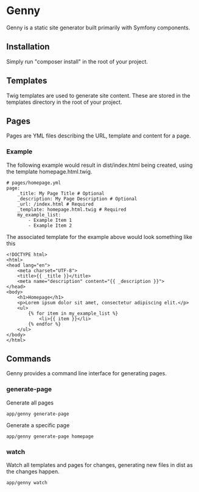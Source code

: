 # Genny

Genny is a static site generator built primarily with Symfony components.

## Installation

Simply run "composer install" in the root of your project.

## Templates

Twig templates are used to generate site content. These are stored in the templates directory in the root of your project.

## Pages

Pages are YML files describing the URL, template and content for a page.

### Example

The following example would result in dist/index.html being created, using the template homepage.html.twig.

    # pages/homepage.yml
    page:
        _title: My Page Title # Optional
        _description: My Page Description # Optional
        _url: /index.html # Required
        _template: homepage.html.twig # Required
        my_example_list:
            - Example Item 1
            - Example Item 2
            
The associated template for the example above would look something like this

    <!DOCTYPE html>
    <html>
    <head lang="en">
        <meta charset="UTF-8">
        <title>{{ _title }}</title>
        <meta name="description" content="{{ _description }}">
    </head>
    <body>
        <h1>Homepage</h1>
        <p>Lorem ipsum dolor sit amet, consectetur adipiscing elit.</p>
        <ul>
            {% for item in my_example_list %}
                <li>{{ item }}</li>
            {% endfor %}
        </ul>
    </body>
    </html>
    
## Commands

Genny provides a command line interface for generating pages.

### generate-page

Generate all pages

    app/genny generate-page
    
Generate a specific page

    app/genny generate-page homepage
    
### watch

Watch all templates and pages for changes, generating new files in dist as the changes happen.

    app/genny watch